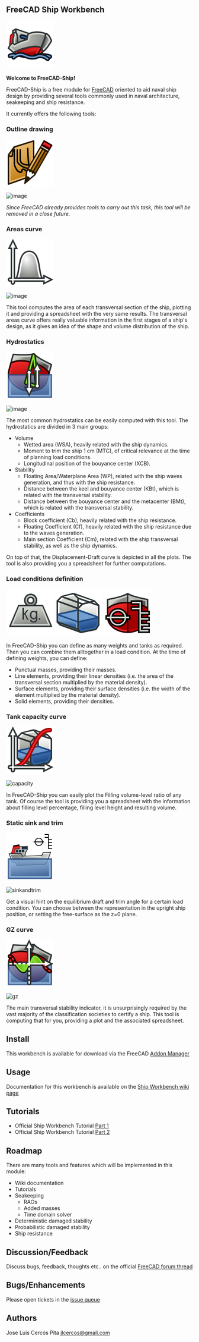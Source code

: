 ## FreeCAD Ship Workbench

![Ship Workbench Logo](freecad/ship/resources/icons/Ship_Logo.svg)

**Welcome to FreeCAD-Ship!**

FreeCAD-Ship is a free module for [FreeCAD](https://www.freecadweb.org) oriented to aid naval ship design by providing several tools commonly used in naval architecture, seakeeping and ship resistance.

It currently offers the following tools:

### Outline drawing

![Ship OutlineDraw Icon](freecad/ship/resources/icons/Ship_OutlineDraw.svg)

![image](https://user-images.githubusercontent.com/4140247/128526134-24a0854a-b47c-4d90-9ae5-d0d945a06ab2.png)

*Since FreeCAD already provides tools to carry out this task, this tool will be removed in a close future.*

### Areas curve

![Ship_AreaCurve Icon](freecad/ship/resources/icons/Ship_AreaCurve.svg)

![image](https://user-images.githubusercontent.com/4140247/128526169-e2575abd-cadf-4694-bdc7-d59530db1fed.png)

This tool computes the area of each transversal section of the ship, plotting it and providing a spreadsheet with the very same results. The transversal areas curve offers really valuable information in the first stages of a ship's design, as it gives an idea of the shape and volume distribution of the ship.

### Hydrostatics

![Ship_Hydrostatics Icon](freecad/ship/resources/icons/Ship_Hydrostatics.svg)

![image](https://user-images.githubusercontent.com/4140247/128526205-447f70aa-bbee-4631-9914-320ceab0c1b4.png)

The most common hydrostatics can be easily computed with this tool. The hydrostatics are divided in 3 main groups:

 - Volume
   - Wetted area (WSA), heavily related with the ship dynamics.
   - Moment to trim the ship 1 cm (MTC), of critical relevance at the time of planning load conditions.
   - Longitudinal position of the bouyance center (XCB).
 - Stability
   - Floating Area/Waterplane Area (WP), related with the ship waves generation, and thus with the ship resistance.
   - Distance between the keel and bouyance center (KBt), which is related with the transversal stability.
   - Distance between the bouyance center and the metacenter (BMt), which is related with the transversal stability.
 - Coefficients
   - Block coefficient (Cb), heavily related with the ship resistance.
   - Floating Coefficient (Cf), heavily related with the ship resistance due to the waves generation.
   - Main section Coefficient (Cm), related with the ship transversal stability, as well as the ship dynamics.

On top of that, the Displacement-Draft curve is depicted in all the plots. The tool is also providing you a spreadsheet for further computations.

### Load conditions definition

![Ship_Weight Icon](freecad/ship/resources/icons/Ship_Weight.svg) ![Ship_Tank Icon](freecad/ship/resources/icons/Ship_Tank.svg) ![Ship_LoadCondition Icon](freecad/ship/resources/icons/Ship_LoadCondition.svg)

In FreeCAD-Ship you can define as many weights and tanks as required. Then you can combine them alltogether in a load condition. At the time of defining weights, you can define:

 - Punctual masses, providing their masses.
 - Line elements, providing their linear densities (i.e. the area of the transversal section multiplied by the material density).
 - Surface elements, providing their surface densities (i.e. the width of the element multiplied by the material density).
 - Solid elements, providing their densities.

### Tank capacity curve

![Ship_CapacityCurve Icon](freecad/ship/resources/icons/Ship_CapacityCurve.svg)

![capacity](https://user-images.githubusercontent.com/1668392/137370687-677a027d-c692-4227-a01f-b889406827b0.png)

In FreeCAD-Ship you can easily plot the Filling volume-level ratio of any tank. Of course the tool is providing you a spreadsheet with the information about filling level percentage, filling level height and resulting volume.

### Static sink and trim

![Ship_SinkAndTrim Icon](freecad/ship/resources/icons/Ship_SinkAndTrim.svg)

![sinkandtrim](https://user-images.githubusercontent.com/1668392/137372659-60cf9224-db07-4a1b-82f4-590f5416fa8e.png)

Get a visual hint on the equilibrium draft and trim angle for a certain load condition. You can choose between the representation in the upright ship position, or setting the free-surface as the z=0 plane.

### GZ curve

![Ship_GZ Icon](freecad/ship/resources/icons/Ship_GZ.svg)

![gz](https://user-images.githubusercontent.com/1668392/137374233-5ed5bd86-8675-4e3d-813c-7f78adab1503.png)

The main transversal stability indicator, it is unsurprisingly required by the vast majority of the classification societies to certify a ship. This tool is computing that for you, providing a plot and the associated spreadsheet.

## Install

This workbench is available for download via the FreeCAD [Addon Manager](https://wiki.freecadweb.org/Addon_manager)

## Usage

Documentation for this workbench is available on the [Ship Workbench wiki page](https://wiki.freecadweb.org/Ship_Workbench)

## Tutorials

* Official Ship Workbench Tutorial [Part 1](https://wiki.freecadweb.org/FreeCAD-Ship_s60_tutorial)
* Official Ship Workbench Tutorial [Part 2](https://wiki.freecadweb.org/FreeCAD-Ship_s60_tutorial_(II))

## Roadmap

There are many tools and features which will be implemented in this module:

 - Wiki documentation
 - Tutorials
 - Seakeeping
   - RAOs
   - Added masses
   - Time domain solver
 - Deterministic damaged stability
 - Probabilistic damaged stability
 - Ship resistance

## Discussion/Feedback

Discuss bugs, feedback, thoughts etc.. on the official [FreeCAD forum thread](https://forum.freecadweb.org/viewtopic.php?f=8&t=60885)

## Bugs/Enhancements

Please open tickets in the [issue queue](https://github.com/FreeCAD/freecad.ship/issues)

## Authors

Jose Luis Cercós Pita <jlcercos@gmail.com>
